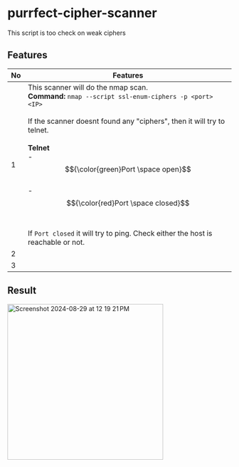 # purrfect-cipher-scanner
This script is too check on weak ciphers

## Features

|No|Features|
|--|--------|
|1|This scanner will do the nmap scan.<br><b>Command:</b> `nmap --script ssl-enum-ciphers -p <port> <IP>`<br><br>If the scanner doesnt found any "ciphers", then it will try to telnet. <br><br><b>Telnet</b><br>- $${\color{green}Port \space open}$$<br>- $${\color{red}Port \space closed}$$<br><br>If `Port closed` it will try to ping. Check either the host is reachable or not.|
|2||
|3||

## Result
<img width="350" alt="Screenshot 2024-08-29 at 12 19 21 PM" src="https://github.com/user-attachments/assets/eed6b0cf-c972-42a0-8fe2-1e3a25c8bab5">
